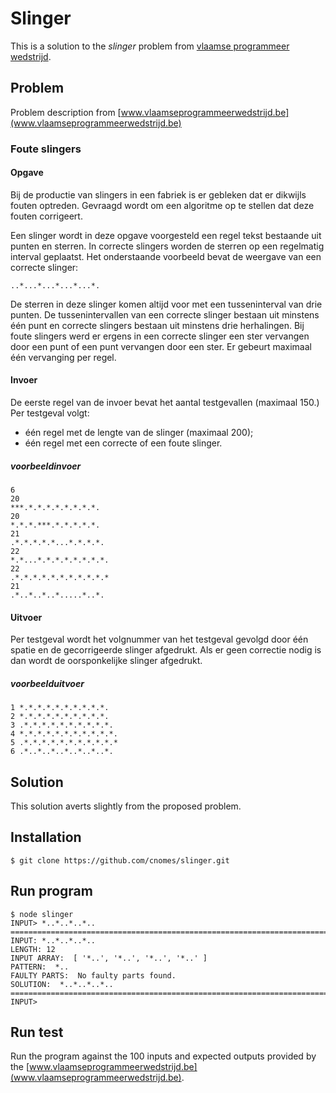 # Slinger
This is a solution to the _slinger_ problem from [vlaamse programmeer wedstrijd](https://www.vlaamseprogrammeerwedstrijd.be).

## Problem
Problem description from [www.vlaamseprogrammeerwedstrijd.be](www.vlaamseprogrammeerwedstrijd.be)

### Foute slingers
#### Opgave
Bij de productie van slingers in een fabriek is er gebleken dat er dikwijls fouten optreden. Gevraagd wordt om een algoritme op te stellen dat deze fouten corrigeert.

Een slinger wordt in deze opgave voorgesteld een regel tekst bestaande uit punten en sterren. In correcte slingers worden de sterren op een regelmatig interval geplaatst. Het onderstaande voorbeeld bevat de weergave van een correcte slinger:

`..*...*...*...*...*.`

De sterren in deze slinger komen altijd voor met een tusseninterval van drie punten. De tussenintervallen van een correcte slinger bestaan uit minstens één punt en correcte slingers bestaan uit minstens drie herhalingen.
Bij foute slingers werd er ergens in een correcte slinger een ster vervangen door een punt of een punt vervangen door een ster. Er gebeurt maximaal één vervanging per regel.

#### Invoer
De eerste regel van de invoer bevat het aantal testgevallen (maximaal 150.)
Per testgeval volgt:
 - één regel met de lengte van de slinger (maximaal 200);
 - één regel met een correcte of een foute slinger.

##### voorbeeldinvoer
```
6
20
***.*.*.*.*.*.*.*.*.
20
*.*.*.***.*.*.*.*.*.
21
.*.*.*.*.*...*.*.*.*.
22
*.*...*.*.*.*.*.*.*.*.
22
.*.*.*.*.*.*.*.*.*.*.*
21
.*..*..*..*.....*..*.
```

#### Uitvoer
Per testgeval wordt het volgnummer van het testgeval gevolgd door één
spatie en de gecorrigeerde slinger afgedrukt. Als er geen correctie nodig is dan wordt de oorsponkelijke slinger afgedrukt.

##### voorbeelduitvoer
```
1 *.*.*.*.*.*.*.*.*.*.
2 *.*.*.*.*.*.*.*.*.*.
3 .*.*.*.*.*.*.*.*.*.*.
4 *.*.*.*.*.*.*.*.*.*.*.
5 .*.*.*.*.*.*.*.*.*.*.*
6 .*..*..*..*..*..*..*.
```

## Solution
This solution averts slightly from the proposed problem.

## Installation
```
$ git clone https://github.com/cnomes/slinger.git
```

## Run program
```
$ node slinger
INPUT> *..*..*..*..
====================================================================================
INPUT: *..*..*..*..
LENGTH: 12
INPUT ARRAY:  [ '*..', '*..', '*..', '*..' ]
PATTERN:  *..
FAULTY PARTS:  No faulty parts found.
SOLUTION:  *..*..*..*..
====================================================================================
INPUT>
```

## Run test
Run the program against the 100 inputs and expected outputs provided by the [www.vlaamseprogrammeerwedstrijd.be](www.vlaamseprogrammeerwedstrijd.be).